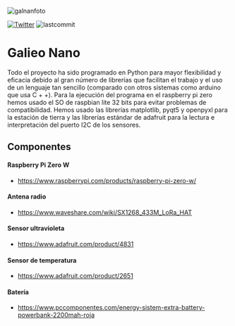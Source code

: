 ![galnanfoto](https://github.com/galileonano22/Galileo-Nano_22/blob/main/GALI-NANO/banner.png?raw=true)

[![Twitter](https://img.shields.io/twitter/follow/galileo_nano22?style=social)](https://twitter.com/galileo_nano22) ![lastcommit](https://img.shields.io/github/last-commit/galileonano22/Galileo-Nano_22)

# Galieo Nano
Todo el proyecto ha sido programado en Python para mayor flexibilidad y eficacia debido al gran número de librerías que facilitan el trabajo y el uso de un lenguaje tan sencillo (comparado con otros sistemas como arduino que usa C + +). Para la ejecución del programa en el raspberry pi zero hemos usado el SO de raspbian lite 32 bits para evitar problemas de compatibilidad. Hemos usado las librerías matplotlib, pyqt5 y openpyxl para la estación de tierra y las librerías estándar de adafruit para la lectura e interpretación del puerto I2C de los sensores.

## Componentes


#### Raspberry Pi Zero W
- https://www.raspberrypi.com/products/raspberry-pi-zero-w/

#### Antena radio
- https://www.waveshare.com/wiki/SX1268_433M_LoRa_HAT

#### Sensor ultravioleta
- https://www.adafruit.com/product/4831

#### Sensor de temperatura
- https://www.adafruit.com/product/2651

#### Batería
- https://www.pccomponentes.com/energy-sistem-extra-battery-powerbank-2200mah-roja
